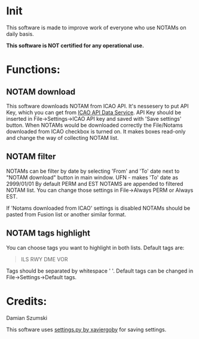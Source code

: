 # Init
This software is made to improve work of everyone who use NOTAMs on daily basis.

**This software is NOT certified for any operational use.**
# Functions:
## NOTAM download
This software downloads NOTAM from ICAO API. It's nessesery to put API Key, which you can get from [ICAO API Data Service](https://www.icao.int/safety/iStars/Pages/API-Data-Service.aspx).
API Key should be inserted in File->Settings->ICAO API key and saved with 'Save settings' button.
When NOTAMs would be downloaded correctly the File/Notams downloaded from ICAO checkbox is turned on. It makes boxes read-only and change the way of collecting NOTAM list.

## NOTAM filter
NOTAMs can be filter by date by selecting 'From' and 'To' date next to "NOTAM download" button in main window.
UFN - makes 'To' date as 2999/01/01
By default PERM and EST NOTAMS are appended to filtered NOTAM list. You can change those settings in File->Always PERM or Always EST.

If 'Notams downloaded from ICAO' settings is disabled NOTAMs should be pasted from Fusion list or another similar format.

## NOTAM tags highlight
You can choose tags you want to highlight in both lists. Default tags are:
> ILS RWY DME VOR

Tags should be separated by whitespace ' '.
Default tags can be changed in File->Settings->Default tags.



# Credits:

Damian Szumski

This software uses [settings.py by xaviergoby](https://gist.github.com/xaviergoby/a23edddc20894ae5ff3c278e7488dfd3)  for saving settings.
